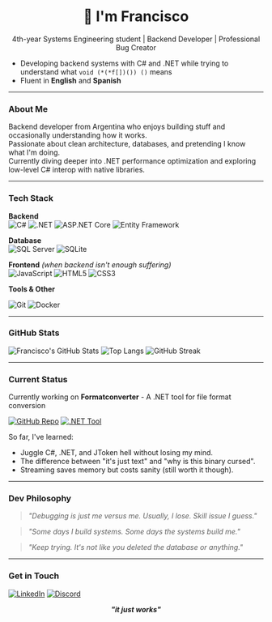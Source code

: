 <h1 align="center">👋 I'm Francisco</h1>
<p align="center">4th-year Systems Engineering student | Backend Developer | Professional Bug Creator</p>

   - Developing backend systems with C# and .NET while trying to understand what ```void (*(*f[])()) ()``` means
   - Fluent in **English** and **Spanish**

---

### About Me

Backend developer from Argentina who enjoys building stuff and occasionally understanding how it works.  
Passionate about clean architecture, databases, and pretending I know what I'm doing.  
Currently diving deeper into .NET performance optimization and exploring low-level C# interop with native libraries.

---

### Tech Stack

**Backend**  
![C#](https://img.shields.io/badge/C%23-239120?style=flat-square&logo=c-sharp&logoColor=white)
![.NET](https://img.shields.io/badge/.NET-512BD4?style=flat-square&logo=dotnet&logoColor=white)
![ASP.NET Core](https://img.shields.io/badge/ASP.NET_Core-5C2D91?style=flat-square&logo=dotnet&logoColor=white)
![Entity Framework](https://img.shields.io/badge/Entity_Framework-68217A?style=flat-square&logo=nuget&logoColor=white)


**Database**  
![SQL Server](https://img.shields.io/badge/SQL_Server-CC2927?style=flat-square&logo=microsoft-sql-server&logoColor=white)
![SQLite](https://img.shields.io/badge/SQLite-003B57?style=flat-square&logo=sqlite&logoColor=white)

**Frontend** *(when backend isn't enough suffering)*  
![JavaScript](https://img.shields.io/badge/JavaScript-F7E018?style=flat-square&logo=javascript&logoColor=black)
![HTML5](https://img.shields.io/badge/HTML5-E34F26?style=flat-square&logo=html5&logoColor=white)
![CSS3](https://img.shields.io/badge/CSS3-1572B6?style=flat-square&logo=css3&logoColor=white)

**Tools & Other**

![Git](https://img.shields.io/badge/Git-F05032?style=flat-square&logo=git&logoColor=white)
![Docker](https://img.shields.io/badge/Docker-2496ED?style=flat-square&logo=docker&logoColor=white)

---

### GitHub Stats

![Francisco's GitHub Stats](https://github-readme-stats.vercel.app/api?username=franciscorosecerna&show_icons=true&theme=radical&hide_border=true)
![Top Langs](https://github-readme-stats.vercel.app/api/top-langs/?username=franciscorosecerna&layout=compact&theme=radical&hide_border=true)
![GitHub Streak](https://github-readme-streak-stats.herokuapp.com/?user=franciscorosecerna&theme=radical&hide_border=true)

---

### Current Status
   
Currently working on **Formatconverter** - A .NET tool for file format conversion  

[![GitHub Repo](https://img.shields.io/badge/GitHub-Repo-lightgrey?logo=github)](https://github.com/franciscorosecerna/FormatConverter)
[![.NET Tool](https://img.shields.io/badge/.NET-Tool-blue)](https://www.nuget.org/packages/formatconverter)
   
So far, I've learned:
- Juggle C#, .NET, and JToken hell without losing my mind.
- The difference between "it's just text" and "why is this binary cursed".
- Streaming saves memory but costs sanity (still worth it though).

---

### Dev Philosophy
> *"Debugging is just me versus me. Usually, I lose. Skill issue I guess."*

> *"Some days I build systems. Some days the systems build me."*

> *"Keep trying. It's not like you deleted the database or anything."*

---

### Get in Touch

[![LinkedIn](https://img.shields.io/badge/LinkedIn-0077B5?style=flat&logo=linkedin&logoColor=white)](https://www.linkedin.com/in/francisco-rose-cerna-303439355/)
[![Discord](https://img.shields.io/badge/Discord-5865F2?style=flat&logo=discord&logoColor=white)](https://discord.com/users/353778765068763138)

<p align="center">
<i><b>"it just works"</b></i>
</p>

